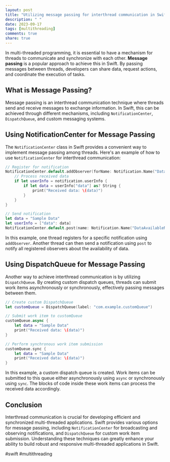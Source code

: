 ```yaml
---
layout: post
title: "Utilizing message passing for interthread communication in Swift"
description: " "
date: 2023-09-17
tags: [multithreading]
comments: true
share: true
---
```


In multi-threaded programming, it is essential to have a mechanism for threads to communicate and synchronize with each other. **Message passing** is a popular approach to achieve this in Swift. By passing messages between threads, developers can share data, request actions, and coordinate the execution of tasks.

## What is Message Passing?

Message passing is an interthread communication technique where threads send and receive messages to exchange information. In Swift, this can be achieved through different mechanisms, including `NotificationCenter`, `DispatchQueue`, and custom messaging systems.

## Using NotificationCenter for Message Passing

The `NotificationCenter` class in Swift provides a convenient way to implement message passing among threads. Here's an example of how to use `NotificationCenter` for interthread communication:

```swift
// Register for notification
NotificationCenter.default.addObserver(forName: Notification.Name("DataAvailableNotification"), object: nil, queue: nil) { (notification) in
    // Process received data
    if let userInfo = notification.userInfo {
        if let data = userInfo["data"] as? String {
            print("Received data: \(data)")
        }
    }
}

// Send notification
let data = "Sample Data"
let userInfo = ["data": data]
NotificationCenter.default.post(name: Notification.Name("DataAvailableNotification"), object: nil, userInfo: userInfo)
```

In this example, one thread registers for a specific notification using `addObserver`. Another thread can then send a notification using `post` to notify all registered observers about the availability of data.

## Using DispatchQueue for Message Passing

Another way to achieve interthread communication is by utilizing `DispatchQueue`. By creating custom dispatch queues, threads can submit work items asynchronously or synchronously, effectively passing messages between them.

```swift
// Create custom DispatchQueue
let customQueue = DispatchQueue(label: "com.example.customQueue")

// Submit work item to customQueue
customQueue.async {
    let data = "Sample Data"
    print("Received data: \(data)")
}

// Perform synchronous work item submission
customQueue.sync {
    let data = "Sample Data"
    print("Received data: \(data)")
}
```

In this example, a custom dispatch queue is created. Work items can be submitted to this queue either asynchronously using `async` or synchronously using `sync`. The blocks of code inside these work items can process the received data accordingly.

## Conclusion

Interthread communication is crucial for developing efficient and synchronized multi-threaded applications. Swift provides various options for message passing, including `NotificationCenter` for broadcasting and observing notifications, and `DispatchQueue` for custom work item submission. Understanding these techniques can greatly enhance your ability to build robust and responsive multi-threaded applications in Swift.

#swift #multithreading